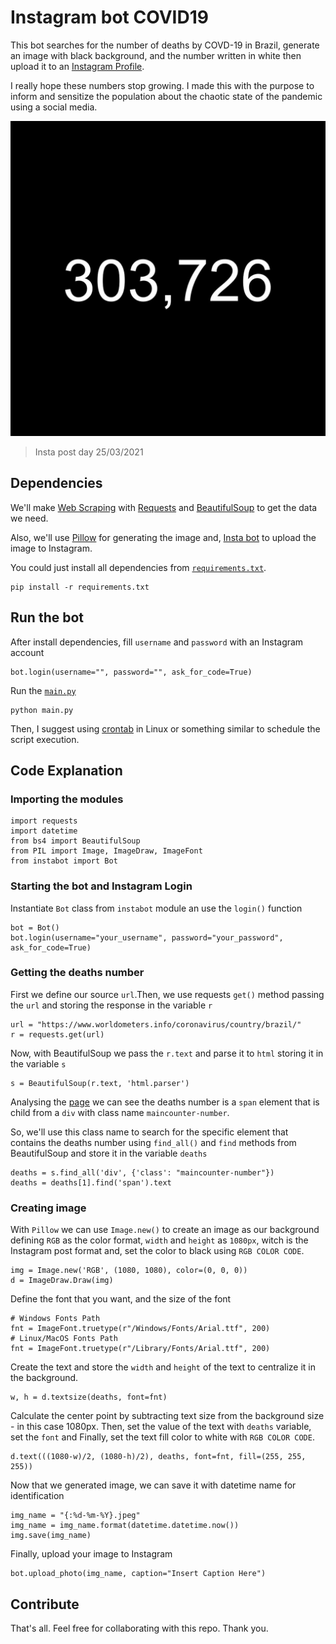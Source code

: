 # Instagram bot COVID19

This bot searches for the number of deaths by COVD-19 in Brazil, generate an image with black background, and the number written in white then upload it to an [Instagram Profile](https://www.instagram.com/covid19_mortes/).

I really hope these numbers stop growing. I made this with the purpose to inform and sensitize the population about the chaotic state of the pandemic using a social media.


![Insta post example](25-03-2021.jpeg)
>Insta post day 25/03/2021


## Dependencies
We'll make [Web Scraping](https://bit.ly/3qOY5Pa) with [Requests](https://pypi.org/project/requests/) and [BeautifulSoup](https://pypi.org/project/beautifulsoup4/) to get the data we need.

Also, we'll use [Pillow](https://pillow.readthedocs.io/en/stable/) for generating the image and, [Insta bot](https://pypi.org/project/instabot/) to upload the image to Instagram.

You could just install all dependencies from [``requirements.txt``](requirements.txt).

````Python3
pip install -r requirements.txt
````
## Run the bot
After install dependencies, fill ``username`` and ``password`` with an Instagram account

````Python3 
bot.login(username="", password="", ask_for_code=True)
````
Run the [``main.py``](main.py)
````Python3 
python main.py
````
Then, I suggest using [crontab](https://opensource.com/article/17/11/how-use-cron-linux) in Linux or something similar to schedule the script execution.


## Code Explanation


### Importing the modules

````Python3
import requests
import datetime
from bs4 import BeautifulSoup
from PIL import Image, ImageDraw, ImageFont
from instabot import Bot
````

### Starting the bot and Instagram Login
Instantiate ``Bot`` class from ``instabot`` module an use the ``login()`` function
````Python3
bot = Bot()
bot.login(username="your_username", password="your_password", ask_for_code=True)
````

### Getting the deaths number
First we define our source ``url``.Then, we use requests ``get()`` method passing the ``url`` and storing the response in the variable ``r``

````Python3
url = "https://www.worldometers.info/coronavirus/country/brazil/"
r = requests.get(url)
````

Now, with BeautifulSoup we pass the ``r.text`` and parse it to ``html`` storing it in the variable ``s``
````Python3
s = BeautifulSoup(r.text, 'html.parser')
````
Analysing the [page](https://www.worldometers.info/coronavirus/country/brazil/) we can see the deaths number is a ``span`` element that is child from a ``div`` with class name ``maincounter-number``.

So, we'll use this class name to search for the specific element that contains the deaths number using ``find_all()`` and ``find`` methods from BeautifulSoup and store it in the variable ``deaths``

````Python3
deaths = s.find_all('div', {'class': "maincounter-number"})
deaths = deaths[1].find('span').text
````
### Creating image
With ``Pillow`` we can use ``Image.new()`` to create an image as our background defining ``RGB`` as the color format, ``width`` and ``height`` as ``1080px``, witch is the Instagram post format and, set the color to black using ``RGB COLOR CODE``.
````Python3
img = Image.new('RGB', (1080, 1080), color=(0, 0, 0))
d = ImageDraw.Draw(img)
````
Define the font that you want, and the size of the font
````Python3
# Windows Fonts Path
fnt = ImageFont.truetype(r"/Windows/Fonts/Arial.ttf", 200)
# Linux/MacOS Fonts Path
fnt = ImageFont.truetype(r"/Library/Fonts/Arial.ttf", 200)
````
Create the text and store the ``width`` and ``height`` of the text to centralize it in the background.
````Python3
w, h = d.textsize(deaths, font=fnt)
````
Calculate the center point by subtracting text size from the background size - in this case 1080px. Then, set the value of the text with ``deaths`` variable, set the ``font`` and Finally, set the text fill color to white with ``RGB COLOR CODE``.
````Python3
d.text(((1080-w)/2, (1080-h)/2), deaths, font=fnt, fill=(255, 255, 255))
````
Now that we generated image, we can save it with datetime name for identification
````Python3
img_name = "{:%d-%m-%Y}.jpeg"
img_name = img_name.format(datetime.datetime.now())
img.save(img_name)
````
Finally, upload your image to Instagram

````Python3
bot.upload_photo(img_name, caption="Insert Caption Here")
````
## Contribute
That's all. Feel free for collaborating with this repo. Thank you.